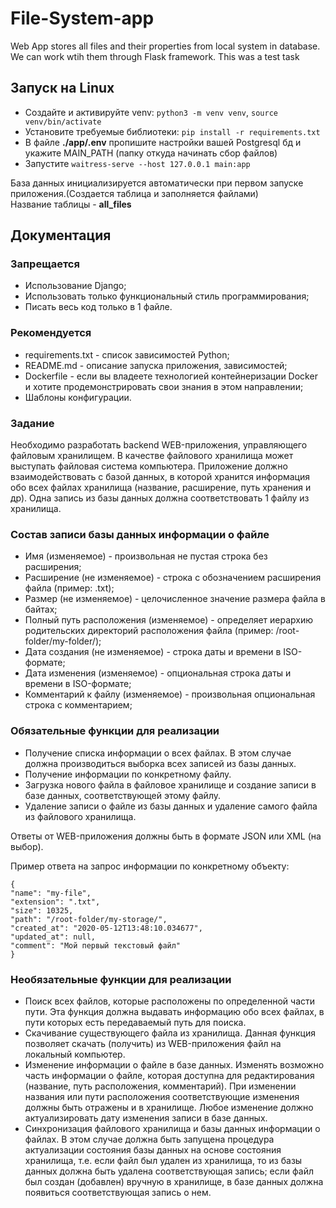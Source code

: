 # File-System-app

Web App stores all files and their properties from local system in database. We can work wtih them through Flask framework. This was a test task

## Запуск на Linux

- Cоздайте и активируйте venv: `python3 -m venv venv`, `source venv/bin/activate`
- Установите требуемые библиотеки: `pip install -r requirements.txt`
- В файле <b>./app/.env</b> пропишите настройки вашей Postgresql бд и укажите MAIN_PATH (папку откуда начинать сбор файлов)
- Запустите `waitress-serve --host 127.0.0.1 main:app`

База данных инициализируется автоматически при первом запуске приложения.(Создается таблица и заполняется файлами) <br>
Название таблицы - <b>all_files</b>

## Документация

### <b>Запрещается</b>

- Использование Django;
- Использовать только функциональный стиль программирования;
- Писать весь код только в 1 файле.

### <b>Рекомендуется</b>

- requirements.txt - список зависимостей Python;
- README.md - описание запуска приложения, зависимостей;
- Dockerfile - если вы владеете технологией контейнеризации Docker и хотите продемонстрировать свои знания в этом направлении;
- Шаблоны конфигурации.

### <b>Задание</b>

Необходимо разработать backend WEB-приложения, управляющего файловым хранилищем. В качестве файлового хранилища может выступать файловая система компьютера. Приложение должно взаимодействовать с базой данных, в которой хранится информация обо всех файлах хранилища (название, расширение, путь хранения и др). Одна запись из базы данных должна соответствовать 1 файлу из хранилища.

### <b>Состав записи базы данных информации о файле</b>

- Имя (изменяемое) - произвольная не пустая строка без расширения;
- Расширение (не изменяемое) - строка с обозначением расширения файла (пример: .txt);
- Размер (не изменяемое) - целочисленное значение размера файла в байтах;
- Полный путь расположения (изменяемое) - определяет иерархию родительских директорий расположения файла (пример: /root-folder/my-folder/);
- Дата создания (не изменяемое) - строка даты и времени в ISO-формате;
- Дата изменения (изменяемое) - опциональная строка даты и времени в ISO-формате;
- Комментарий к файлу (изменяемое) - произвольная опциональная строка с комментарием;

### <b>Обязательные функции для реализации</b>

- Получение списка информации о всех файлах. В этом случае должна производиться выборка всех записей из базы данных.
- Получение информации по конкретному файлу.
- Загрузка нового файла в файловое хранилище и создание записи в базе данных, соответствующей этому файлу.
- Удаление записи о файле из базы данных и удаление самого файла из файлового хранилища.

Ответы от WEB-приложения должны быть в формате JSON или XML (на выбор).

Пример ответа на запрос информации по конкретному объекту:

    {
    "name": "my-file",
    "extension": ".txt",
    "size": 10325,
    "path": "/root-folder/my-storage/",
    "created_at": "2020-05-12T13:48:10.034677",
    "updated_at": null,
    "comment": "Мой первый текстовый файл"
    }

### <b>Необязательные функции для реализации</b>

- Поиск всех файлов, которые расположены по определенной части пути. Эта функция должна выдавать информацию обо всех файлах, в пути которых есть передаваемый путь для поиска.
- Скачивание существующего файла из хранилища. Данная функция позволяет скачать (получить) из WEB-приложения файл на локальный компьютер.
- Изменение информации о файле в базе данных. Изменять возможно часть информации о файле, которая доступна для редактирования (название, путь расположения, комментарий). При изменении названия или пути расположения соответствующие изменения должны быть отражены и в хранилище. Любое изменение должно актуализировать дату изменения записи в базе данных.
- Синхронизация файлового хранилища и базы данных информации о файлах. В этом случае должна быть запущена процедура актуализации состояния базы данных на основе состояния хранилища, т.е. если файл был удален из хранилища, то из базы данных должна быть удалена соответствующая запись; если файл был создан (добавлен) вручную в хранилище, в базе данных должна появиться соответствующая запись о нем.
